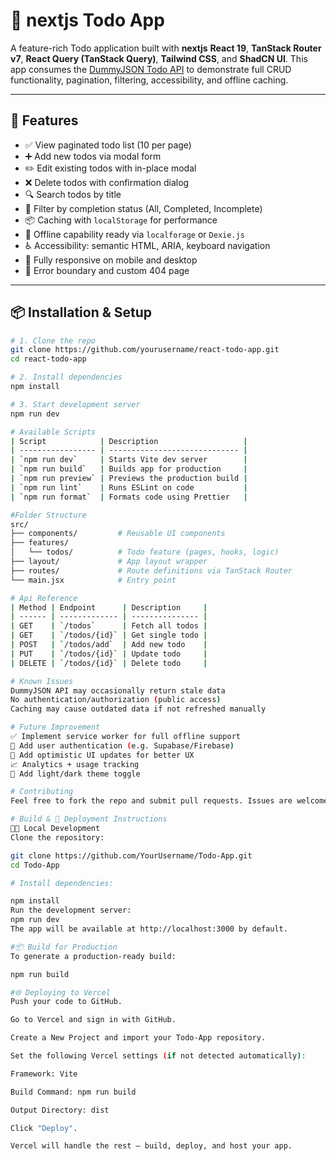 # 📝 nextjs Todo App

A feature-rich Todo application built with  **nextjs**  **React 19**, **TanStack Router v7**, **React Query (TanStack Query)**, **Tailwind CSS**, and **ShadCN UI**. This app consumes the [DummyJSON Todo API](https://dummyjson.com/) to demonstrate full CRUD functionality, pagination, filtering, accessibility, and offline caching.

---

## 🚀 Features

- ✅ View paginated todo list (10 per page)
- ➕ Add new todos via modal form
- ✏️ Edit existing todos with in-place modal
- ❌ Delete todos with confirmation dialog
- 🔍 Search todos by title
- 🎯 Filter by completion status (All, Completed, Incomplete)
- 📦 Caching with `localStorage` for performance
- 📡 Offline capability ready via `localforage` or `Dexie.js`
- ♿️ Accessibility: semantic HTML, ARIA, keyboard navigation
- 📱 Fully responsive on mobile and desktop
- 🚨 Error boundary and custom 404 page

---

## 📦 Installation & Setup

```bash
# 1. Clone the repo
git clone https://github.com/yourusername/react-todo-app.git
cd react-todo-app

# 2. Install dependencies
npm install

# 3. Start development server
npm run dev

# Available Scripts
| Script            | Description                   |
| ----------------- | ----------------------------- |
| `npm run dev`     | Starts Vite dev server        |
| `npm run build`   | Builds app for production     |
| `npm run preview` | Previews the production build |
| `npm run lint`    | Runs ESLint on code           |
| `npm run format`  | Formats code using Prettier   |

#Folder Structure
src/
├── components/         # Reusable UI components
├── features/
│   └── todos/          # Todo feature (pages, hooks, logic)
├── layout/             # App layout wrapper
├── routes/             # Route definitions via TanStack Router
└── main.jsx            # Entry point

# Api Reference
| Method | Endpoint      | Description     |
| ------ | ------------- | --------------- |
| GET    | `/todos`      | Fetch all todos |
| GET    | `/todos/{id}` | Get single todo |
| POST   | `/todos/add`  | Add new todo    |
| PUT    | `/todos/{id}` | Update todo     |
| DELETE | `/todos/{id}` | Delete todo     |

# Known Issues
DummyJSON API may occasionally return stale data
No authentication/authorization (public access)
Caching may cause outdated data if not refreshed manually

# Future Improvement
✅ Implement service worker for full offline support
🔐 Add user authentication (e.g. Supabase/Firebase)
🔄 Add optimistic UI updates for better UX
📈 Analytics + usage tracking
🎨 Add light/dark theme toggle

# Contributing
Feel free to fork the repo and submit pull requests. Issues are welcome too!

# Build & 🚀 Deployment Instructions
🧑‍💻 Local Development
Clone the repository:

git clone https://github.com/YourUsername/Todo-App.git
cd Todo-App

# Install dependencies:

npm install
Run the development server:
npm run dev
The app will be available at http://localhost:3000 by default.

#📦 Build for Production
To generate a production-ready build:

npm run build

#🌐 Deploying to Vercel
Push your code to GitHub.

Go to Vercel and sign in with GitHub.

Create a New Project and import your Todo-App repository.

Set the following Vercel settings (if not detected automatically):

Framework: Vite

Build Command: npm run build

Output Directory: dist

Click "Deploy".

Vercel will handle the rest — build, deploy, and host your app.

